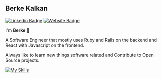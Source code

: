 
## Berke Kalkan
[![Linkedin Badge](https://img.shields.io/badge/-LinkedIn-0e76a8?style=flat-square&logo=Linkedin&logoColor=white)](https://www.linkedin.com/in/berkekalkan)
[![Website Badge](https://img.shields.io/badge/Website-3b5998?style=flat-square&logo=google-chrome&logoColor=white)](https://berkeka.github.io//)

I'm **Berke** 👋

A Software Engineer that mostly uses Ruby and Rails on the backend and React with Javascript on the frontend.

Always like to learn new things software related and Contribute to Open Source projects.

[![My Skills](https://skillicons.dev/icons?i=ruby,rails,js,react,aws,linux,mongodb,postgresql)](https://skillicons.dev)
